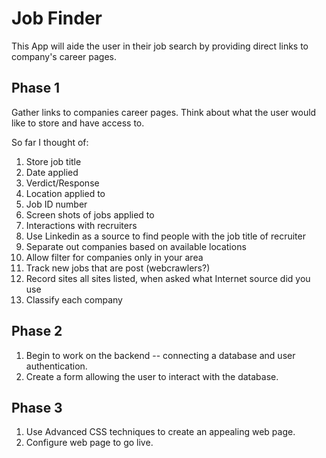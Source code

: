 # Job Finder

This App will aide the user in their job search by providing direct links to company's career pages. 

## Phase 1

Gather links to companies career pages. Think about what the user would like to store and have access to. 

So far I thought of:

1. Store job title
2. Date applied
3. Verdict/Response
4. Location applied to
5. Job ID number
6. Screen shots of jobs applied to
7. Interactions with recruiters
8. Use Linkedin as a source to find people with the job title of recruiter
7. Separate out companies based on available locations
8. Allow filter for companies only in your area
9. Track new jobs that are post (webcrawlers?)
10. Record sites all sites listed, when asked what Internet source did you use
11. Classify each company

## Phase 2
1. Begin to work on the backend -- connecting a database and user authentication.
2. Create a form allowing the user to interact with the database.

## Phase 3
1. Use Advanced CSS techniques to create an appealing web page.
2. Configure web page to go live. 
